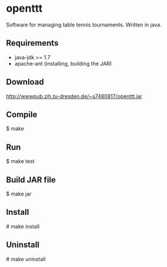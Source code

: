 openttt
=======
Software for managing table tennis tournaments. Written in java.

Requirements
------------
* java-jdk >= 1.7
* apache-ant (installing, building the JAR)

Download
--------
http://wwwpub.zih.tu-dresden.de/~s7480817/openttt.jar

Compile
-------
$ make

Run
---
$ make test

Build JAR file
--------------
$ make jar

Install
-------
\# make install

Uninstall
---------
\# make uninstall
